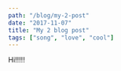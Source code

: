 ```yaml
---
path: "/blog/my-2-post"
date: "2017-11-07"
title: "My 2 blog post"
tags: ["song", "love", "cool"]
---
```


Hi!!!!!